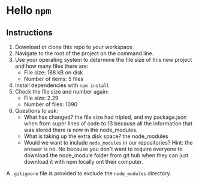 # Hello `npm`
## Instructions
1. Download or clone this repo to your workspace
2. Navigate to the root of the project on the command line.
3. Use your operating system to determine the file size of this new project and how many files there are:
    - File size: 188 kB on disk
    - Number of items: 5 files
4. Install dependencies with `npm install`
5. Check the file size and number again:
    - File size: 2.29
    - Number of files: 1090
6. Questions to ask:
    - What has changed? the file size had tripled, and my package.json when from super lines of code to 13 because all the information that was stored there is now in the node_modules.
    - What is taking up the extra disk space? the node_modules
    - Would we want to include `node_modules` in our repositories? Hint: the answer is no. No because you don't want to require everyone to download the node_module folder from git hub when they can just download it with npm locally ont their computer.


A `.gitignore` file is provided to exclude the `node_modules` directory. 